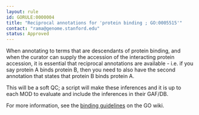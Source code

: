 ```yaml
---
layout: rule
id: GORULE:0000004
title: "Reciprocal annotations for 'protein binding ; GO:0005515'"
contact: "rama@genome.stanford.edu"
status: Approved
---
```


<p>When annotating to terms that are descendants of protein binding, and when the curator can supply the accession of the interacting protein accession, it is essential that reciprocal annotations are available - i.e. if you say protein A binds protein B, then you need to also have the second annotation that states that protein B binds protein A.</p>
<p>This will be a soft QC; a script will make these inferences and it is up to each MOD to evaluate and include the inferences in their GAF/DB.</p>
<p>For more information, see the <a href="http://wiki.geneontology.org/index.php/Binding_Guidelines">binding guidelines</a> on the GO wiki.</p>
